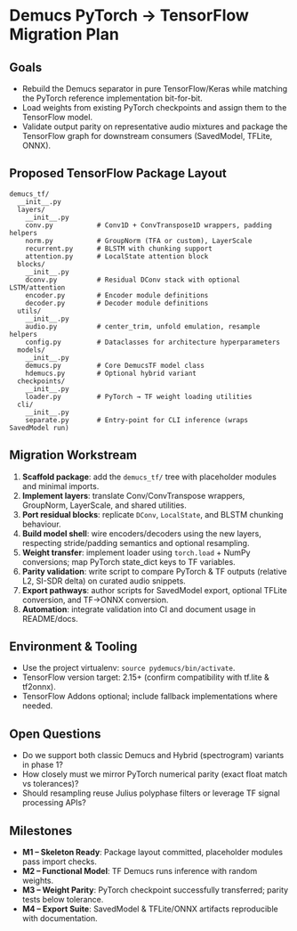 # Demucs PyTorch → TensorFlow Migration Plan

## Goals

- Rebuild the Demucs separator in pure TensorFlow/Keras while matching the PyTorch reference implementation bit-for-bit.
- Load weights from existing PyTorch checkpoints and assign them to the TensorFlow model.
- Validate output parity on representative audio mixtures and package the TensorFlow graph for downstream consumers (SavedModel, TFLite, ONNX).

## Proposed TensorFlow Package Layout

```
demucs_tf/
  __init__.py
  layers/
    __init__.py
    conv.py           # Conv1D + ConvTranspose1D wrappers, padding helpers
    norm.py           # GroupNorm (TFA or custom), LayerScale
    recurrent.py      # BLSTM with chunking support
    attention.py      # LocalState attention block
  blocks/
    __init__.py
    dconv.py          # Residual DConv stack with optional LSTM/attention
    encoder.py        # Encoder module definitions
    decoder.py        # Decoder module definitions
  utils/
    __init__.py
    audio.py          # center_trim, unfold emulation, resample helpers
    config.py         # Dataclasses for architecture hyperparameters
  models/
    __init__.py
    demucs.py         # Core DemucsTF model class
    hdemucs.py        # Optional hybrid variant
  checkpoints/
    __init__.py
    loader.py         # PyTorch → TF weight loading utilities
  cli/
    __init__.py
    separate.py       # Entry-point for CLI inference (wraps SavedModel run)
```

## Migration Workstream

1. **Scaffold package**: add the `demucs_tf/` tree with placeholder modules and minimal imports.
2. **Implement layers**: translate Conv/ConvTranspose wrappers, GroupNorm, LayerScale, and shared utilities.
3. **Port residual blocks**: replicate `DConv`, `LocalState`, and BLSTM chunking behaviour.
4. **Build model shell**: wire encoders/decoders using the new layers, respecting stride/padding semantics and optional resampling.
5. **Weight transfer**: implement loader using `torch.load` + NumPy conversions; map PyTorch state_dict keys to TF variables.
6. **Parity validation**: write script to compare PyTorch & TF outputs (relative L2, SI-SDR delta) on curated audio snippets.
7. **Export pathways**: author scripts for SavedModel export, optional TFLite conversion, and TF→ONNX conversion.
8. **Automation**: integrate validation into CI and document usage in README/docs.

## Environment & Tooling

- Use the project virtualenv: `source pydemucs/bin/activate`.
- TensorFlow version target: 2.15+ (confirm compatibility with tf.lite & tf2onnx).
- TensorFlow Addons optional; include fallback implementations where needed.

## Open Questions

- Do we support both classic Demucs and Hybrid (spectrogram) variants in phase 1?
- How closely must we mirror PyTorch numerical parity (exact float match vs tolerances)?
- Should resampling reuse Julius polyphase filters or leverage TF signal processing APIs?

## Milestones

- **M1 – Skeleton Ready**: Package layout committed, placeholder modules pass import checks.
- **M2 – Functional Model**: TF Demucs runs inference with random weights.
- **M3 – Weight Parity**: PyTorch checkpoint successfully transferred; parity tests below tolerance.
- **M4 – Export Suite**: SavedModel & TFLite/ONNX artifacts reproducible with documentation.
